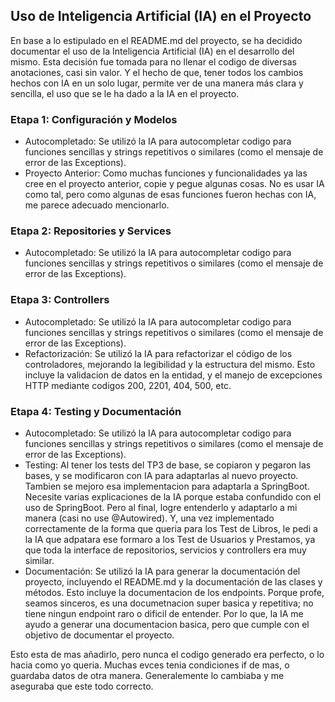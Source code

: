 ## Uso de Inteligencia Artificial (IA) en el Proyecto

En base a lo estipulado en el README.md del proyecto, se ha decidido documentar el uso de la Inteligencia Artificial (IA) en el desarrollo del mismo. Esta decisión fue tomada para no llenar el codigo de diversas anotaciones, casi sin valor. Y el hecho de que, tener todos los cambios hechos con IA en un solo lugar, permite ver de una manera más clara y sencilla, el uso que se le ha dado a la IA en el proyecto.

### Etapa 1: Configuración y Modelos
- Autocompletado: Se utilizó la IA para autocompletar codigo para funciones sencillas y strings repetitivos o similares (como el mensaje de error de las Exceptions).
- Proyecto Anterior: Como muchas funciones y funcionalidades ya las cree en el proyecto anterior, copie y pegue algunas cosas. No es usar IA como tal, pero como algunas de esas funciones fueron hechas con IA, me parece adecuado mencionarlo.

### Etapa 2: Repositories y Services
- Autocompletado: Se utilizó la IA para autocompletar codigo para funciones sencillas y strings repetitivos o similares (como el mensaje de error de las Exceptions).

### Etapa 3: Controllers
- Autocompletado: Se utilizó la IA para autocompletar codigo para funciones sencillas y strings repetitivos o similares (como el mensaje de error de las Exceptions).
- Refactorización: Se utilizó la IA para refactorizar el código de los controladores, mejorando la legibilidad y la estructura del mismo. Esto incluye la validacion de datos en la entidad, y el manejo de excepciones HTTP mediante codigos 200, 2201, 404, 500, etc.

### Etapa 4: Testing y Documentación
- Autocompletado: Se utilizó la IA para autocompletar codigo para funciones sencillas y strings repetitivos o similares (como el mensaje de error de las Exceptions).
- Testing: Al tener los tests del TP3 de base, se copiaron y pegaron las bases, y se modificaron con IA para adaptarlas al nuevo proyecto. Tambien se mejoro esa implementacion para adaptarla a SpringBoot. Necesite varias explicaciones de la IA porque estaba confundido con el uso de SpringBoot. Pero al final, logre entenderlo y adaptarlo a mi manera (casi no use @Autowired). Y, una vez implementado correctamente de la forma que queria para los Test de Libros, le pedi a la IA que adpatara ese formaro a los Test de Usuarios y Prestamos, ya que toda la interface de repositorios, servicios y controllers era muy similar.
- Documentación: Se utilizó la IA para generar la documentación del proyecto, incluyendo el README.md y la documentación de las clases y métodos. Esto incluye la documentacion de los endpoints. Porque profe, seamos sinceros, es una documetnacion super basica y repetitiva; no tiene ningun endpoint raro o dificil de entender. Por lo que, la IA me ayudo a generar una documentacion basica, pero que cumple con el objetivo de documentar el proyecto.

Esto esta de mas añadirlo, pero nunca el codigo generado era perfecto, o lo hacia como yo queria. Muchas evces tenia condiciones if de mas, o guardaba datos de otra manera. Generalemente lo cambiaba y me aseguraba que este todo correcto.